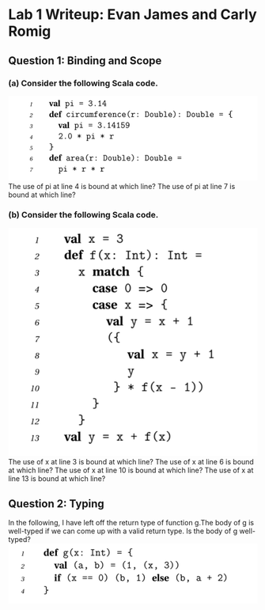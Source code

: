 # Lab 1 Writeup: Evan James and Carly Romig

## Question 1: Binding and Scope

### (a) Consider the following Scala code.
![alt text](https://github.com/ejames917/ppl_lab1/blob/master/images/p1.png)
The use of pi at line 4 is bound at which line? The use of pi at line 7 is bound at which line?

### (b) Consider the following Scala code.
![alt text](https://github.com/ejames917/ppl_lab1/blob/master/images/p2.png)
The use of x at line 3 is bound at which line? The use of x at line 6 is bound at which line? The use of x at line 10 is bound at which line? The use of x at line 13 is bound at which line?

## Question 2: Typing
In the following, I have left off the return type of function g.The body of g is well-typed if we can come up with a valid return type. Is the body of g well-typed?
![alt text](https://github.com/ejames917/ppl_lab1/blob/master/images/p3.png)
